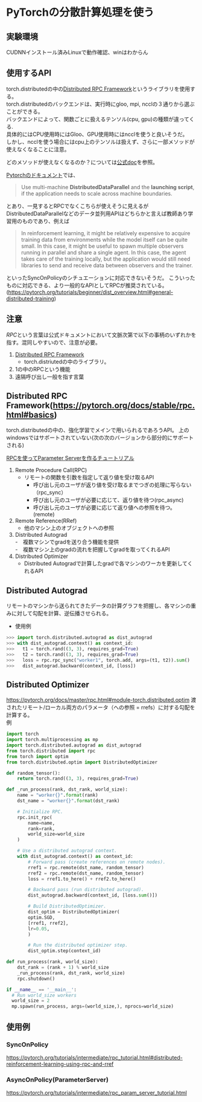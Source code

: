 # PyTorchの分散計算処理を使う

## 実験環境

CUDNNインストール済みLinuxで動作確認、winはわからん

## 使用するAPI

torch.distributedの中の[Distributed RPC Framework](https://pytorch.org/tutorials/intermediate/rpc_tutorial.html)というライブラリを使用する。 <br>
torch.distributedのバックエンドは、実行時にgloo, mpi, ncclの３通りから選ぶことができる。<br>
バックエンドによって、関数ごとに扱えるテンソル(cpu, gpu)の種類が違ってくる. <br>
具体的にはCPU使用時にはGloo、GPU使用時にはncclを使うと良いそうだ。 <br>
しかし、ncclを使う場合にはcpu上のテンソルは扱えず、さらに一部メソッドが使えなくなることに注意。

どのメソッドが使えなくなるのか？については[公式doc](https://pytorch.org/docs/stable/distributed.html)を参照。

[Pytorchのドキュメント](https://pytorch.org/tutorials/beginner/dist_overview.html#data-parallel-training)では、
> Use multi-machine **DistributedDataParallel** and the **launching script**, if the application needs to scale across machine boundaries.

とあり、一見するとRPCでなくこちらが使えそうに見えるが <br>
DistributedDataParallelなどのデータ並列用APIはどちらかと言えば教師あり学習用のものであり、例えば<br>
>In reinforcement learning, it might be relatively expensive to acquire training data from environments while the model itself can be quite small. In this case, it might be useful to spawn multiple observers running in parallel and share a single agent. In this case, the agent takes care of the training locally, but the application would still need libraries to send and receive data between observers and the trainer.

といったSyncOnPolicyのシチュエーションに対応できないそうだ。
こういったものに対応できる、より一般的なAPIとしてRPCが推奨されている。<br>
(https://pytorch.org/tutorials/beginner/dist_overview.html#general-distributed-training)

## 注意

*RPC*という言葉は公式ドキュメントにおいて文脈次第で以下の事柄のいずれかを指す。混同しやすいので、注意が必要。

1. [Distributed RPC Framework](#anchor1)
    - torch.distriutedの中のライブラリ。
2. 1の中のRPCという機能
3. 遠隔呼び出し一般を指す言葉 


## Distributed RPC Framework(https://pytorch.org/docs/stable/rpc.html#basics)<div id='anchor1'></div>

torch.distributedの中の、強化学習でメインで用いられるであろうAPI。
上の
windowsではサポートされていない(次の次のバージョンから部分的にサポートされる)


[RPCを使ってParameter Serverを作るチュートリアル](https://pytorch.org/tutorials/intermediate/rpc_param_server_tutorial.html)

1. Remote Procedure Call(RPC)
      - リモートの関数を引数を指定して返り値を受け取るAPI
          - 呼び出し元のユーザが返り値を受け取るまでつぎの処理に写らない（rpc_sync）
          - 呼び出し元のユーザが必要に応じて、返り値を待つ(rpc_async)
          - 呼び出し元のユーザが必要に応じて返り値への参照を待つ。(remote)
2. Remote Reference(RRef)
      - 他のマシン上のオブジェクトへの参照
3. Distributed Autograd <br>
      -　複数マシンでgradを送り合う機能を提供 <br>
      -　複数マシン上のgradの流れを把握してgradを取ってくれるAPI
4. Distributed Optimizer
      - Distributed Autogradで計算したgradで各マシンのワーカを更新してくれるAPI

## Distributed Autograd

リモートのマシンから送られてきたデータの計算グラフを把握し、各マシンの重みに対して勾配を計算、逆伝播させられる。

- 使用例

```python
>>> import torch.distributed.autograd as dist_autograd
>>> with dist_autograd.context() as context_id:
>>>   t1 = torch.rand((3, 3), requires_grad=True)
>>>   t2 = torch.rand((3, 3), requires_grad=True)
>>>   loss = rpc.rpc_sync("worker1", torch.add, args=(t1, t2)).sum()
>>>   dist_autograd.backward(context_id, [loss])
```

## Distributed Optimizer

https://pytorch.org/docs/master/rpc.html#module-torch.distributed.optim
渡されたリモート/ローカル両方のパラメータ（への参照 = rrefs）に対する勾配を計算する。 <br>
例

```python
import torch
import torch.multiprocessing as mp
import torch.distributed.autograd as dist_autograd
from torch.distributed import rpc
from torch import optim
from torch.distributed.optim import DistributedOptimizer

def random_tensor():
    return torch.rand((3, 3), requires_grad=True)

def _run_process(rank, dst_rank, world_size):
    name = "worker{}".format(rank)
    dst_name = "worker{}".format(dst_rank)

    # Initialize RPC.
    rpc.init_rpc(
        name=name,
        rank=rank,
        world_size=world_size
    )

    # Use a distributed autograd context.
    with dist_autograd.context() as context_id:
        # Forward pass (create references on remote nodes).
        rref1 = rpc.remote(dst_name, random_tensor)
        rref2 = rpc.remote(dst_name, random_tensor)
        loss = rref1.to_here() + rref2.to_here()

        # Backward pass (run distributed autograd).
        dist_autograd.backward(context_id, [loss.sum()])

        # Build DistributedOptimizer.
        dist_optim = DistributedOptimizer(
        optim.SGD,
        [rref1, rref2],
        lr=0.05,
        )

        # Run the distributed optimizer step.
        dist_optim.step(context_id)

def run_process(rank, world_size):
    dst_rank = (rank + 1) % world_size
    _run_process(rank, dst_rank, world_size)
    rpc.shutdown()

if __name__ == '__main__':
  # Run world_size workers
  world_size = 2
  mp.spawn(run_process, args=(world_size,), nprocs=world_size)
```

## 使用例

### SyncOnPolicy

https://pytorch.org/tutorials/intermediate/rpc_tutorial.html#distributed-reinforcement-learning-using-rpc-and-rref

### AsyncOnPolicy(ParameterServer)

https://pytorch.org/tutorials/intermediate/rpc_param_server_tutorial.html
